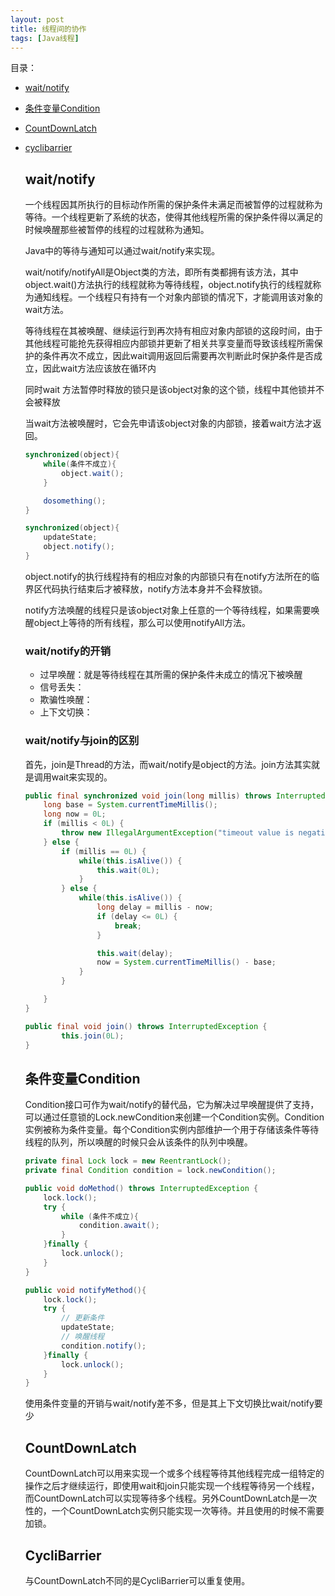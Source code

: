 ```yaml
---
layout: post
title: 线程间的协作
tags: [Java线程]
---
```


目录：
* [wait/notify](#wait/notify)
* [条件变量Condition](#条件变量condition)
* [CountDownLatch](#countdownlatch)
* [cyclibarrier](#cyclibarrier)


  ## wait/notify
  一个线程因其所执行的目标动作所需的保护条件未满足而被暂停的过程就称为等待。一个线程更新了系统的状态，使得其他线程所需的保护条件得以满足的时候唤醒那些被暂停的线程的过程就称为通知。

  Java中的等待与通知可以通过wait/notify来实现。

  wait/notify/notifyAll是Object类的方法，即所有类都拥有该方法，其中object.wait()方法执行的线程就称为等待线程，object.notify执行的线程就称为通知线程。一个线程只有持有一个对象内部锁的情况下，才能调用该对象的wait方法。

  等待线程在其被唤醒、继续运行到再次持有相应对象内部锁的这段时间，由于其他线程可能抢先获得相应内部锁并更新了相关共享变量而导致该线程所需保护的条件再次不成立，因此wait调用返回后需要再次判断此时保护条件是否成立，因此wait方法应该放在循环内

  同时wait 方法暂停时释放的锁只是该object对象的这个锁，线程中其他锁并不会被释放

  当wait方法被唤醒时，它会先申请该object对象的内部锁，接着wait方法才返回。
  ```java
  synchronized(object){
      while(条件不成立){
          object.wait();
      }

      dosomething();
  }

  synchronized(object){
      updateState;
      object.notify();
  }
  ```
  object.notify的执行线程持有的相应对象的内部锁只有在notify方法所在的临界区代码执行结束后才被释放，notify方法本身并不会释放锁。

  notify方法唤醒的线程只是该object对象上任意的一个等待线程，如果需要唤醒object上等待的所有线程，那么可以使用notifyAll方法。

  ### wait/notify的开销
  - 过早唤醒：就是等待线程在其所需的保护条件未成立的情况下被唤醒
  - 信号丢失：
  - 欺骗性唤醒：
  - 上下文切换：

  ### wait/notify与join的区别
  首先，join是Thread的方法，而wait/notify是object的方法。join方法其实就是调用wait来实现的。
  ```java
  public final synchronized void join(long millis) throws InterruptedException {
      long base = System.currentTimeMillis();
      long now = 0L;
      if (millis < 0L) {
          throw new IllegalArgumentException("timeout value is negative");
      } else {
          if (millis == 0L) {
              while(this.isAlive()) {
                  this.wait(0L);
              }
          } else {
              while(this.isAlive()) {
                  long delay = millis - now;
                  if (delay <= 0L) {
                      break;
                  }

                  this.wait(delay);
                  now = System.currentTimeMillis() - base;
              }
          }

      }
  }

  public final void join() throws InterruptedException {
          this.join(0L);
  }
  ```

  ## 条件变量Condition
  Condition接口可作为wait/notify的替代品，它为解决过早唤醒提供了支持，可以通过任意锁的Lock.newCondition来创建一个Condition实例。Condition实例被称为条件变量。每个Condition实例内部维护一个用于存储该条件等待线程的队列，所以唤醒的时候只会从该条件的队列中唤醒。

  ```java
  private final Lock lock = new ReentrantLock();
  private final Condition condition = lock.newCondition();

  public void doMethod() throws InterruptedException {
      lock.lock();
      try {
          while (条件不成立){
              condition.await();
          }
      }finally {
          lock.unlock();
      }
  }

  public void notifyMethod(){
      lock.lock();
      try {
          // 更新条件
          updateState;
          // 唤醒线程
          condition.notify();
      }finally {
          lock.unlock();
      }
  }    
  ```

  使用条件变量的开销与wait/notify差不多，但是其上下文切换比wait/notify要少

  ## CountDownLatch
  CountDownLatch可以用来实现一个或多个线程等待其他线程完成一组特定的操作之后才继续运行，即使用wait和join只能实现一个线程等待另一个线程，而CountDownLatch可以实现等待多个线程。另外CountDownLatch是一次性的，一个CountDownLatch实例只能实现一次等待。并且使用的时候不需要加锁。

  ## CycliBarrier
  与CountDownLatch不同的是CycliBarrier可以重复使用。
